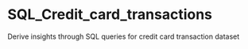 # SQL_Credit_card_transactions
Derive insights through SQL queries for credit card transaction dataset

